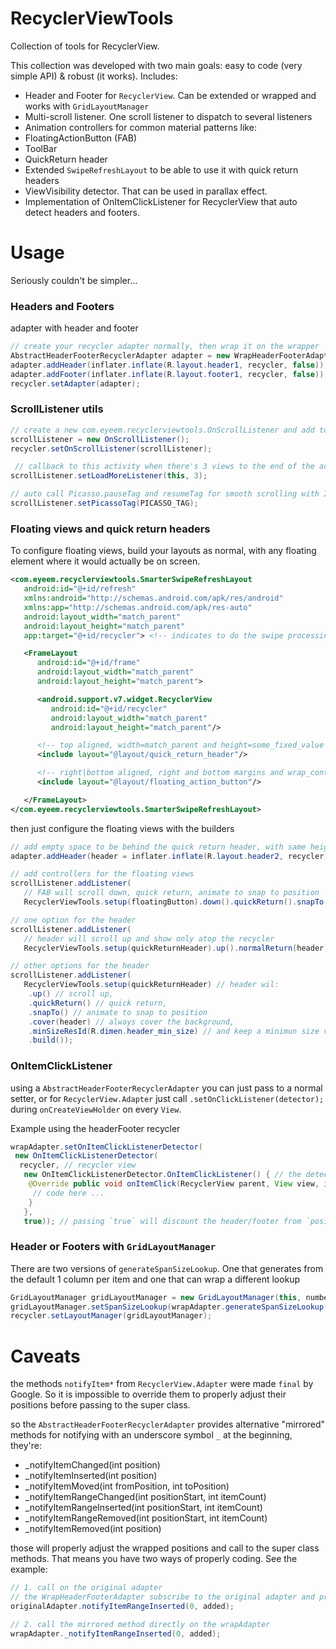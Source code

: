 # RecyclerViewTools
Collection of tools for RecyclerView.

This collection was developed with two main goals: easy to code (very simple API) & robust (it works).
Includes:

 - Header and Footer for `RecyclerView`. Can be extended or wrapped and works with `GridLayoutManager`
 - Multi-scroll listener. One scroll listener to dispatch to several listeners
 - Animation controllers for common material patterns like:
  - FloatingActionButton (FAB)
  - ToolBar
  - QuickReturn header
 - Extended `SwipeRefreshLayout` to be able to use it with quick return headers
 - ViewVisibility detector. That can be used in parallax effect.
 - Implementation of OnItemClickListener for RecyclerView that auto detect headers and footers.

# Usage
Seriously couldn't be simpler...


### Headers and Footers
adapter with header and footer
```Java
// create your recycler adapter normally, then wrap it on the wrapper
AbstractHeaderFooterRecyclerAdapter adapter = new WrapHeaderFooterAdapter<>(new Adapter());
adapter.addHeader(inflater.inflate(R.layout.header1, recycler, false));
adapter.addFooter(inflater.inflate(R.layout.footer1, recycler, false));
recycler.setAdapter(adapter);
```

### ScrollListener utils
``` Java
// create a new com.eyeem.recyclerviewtools.OnScrollListener and add to the recycler
scrollListener = new OnScrollListener();
recycler.setOnScrollListener(scrollListener);

 // callback to this activity when there's 3 views to the end of the adapter
scrollListener.setLoadMoreListener(this, 3);

// auto call Picasso.pauseTag and resumeTag for smooth scrolling with ImageViews
scrollListener.setPicassoTag(PICASSO_TAG);
```

### Floating views and quick return headers
To configure floating views, build your layouts as normal, with any floating element where it would actually be on screen.
```XML
<com.eyeem.recyclerviewtools.SmarterSwipeRefreshLayout
   android:id="@+id/refresh"
   xmlns:android="http://schemas.android.com/apk/res/android"
   xmlns:app="http://schemas.android.com/apk/res-auto"
   android:layout_width="match_parent"
   android:layout_height="match_parent"
   app:target="@+id/recycler"> <!-- indicates to do the swipe processing on the RecyclerView -->

   <FrameLayout
      android:id="@+id/frame"
      android:layout_width="match_parent"
      android:layout_height="match_parent">

      <android.support.v7.widget.RecyclerView
         android:id="@+id/recycler"
         android:layout_width="match_parent"
         android:layout_height="match_parent"/>

      <!-- top aligned, width=match_parent and height=some_fixed_value (e.g. @dimen/header_height) -->
      <include layout="@layout/quick_return_header"/>

      <!-- right|bottom aligned, right and bottom margins and wrap_content -->
      <include layout="@layout/floating_action_button"/>

   </FrameLayout>
</com.eyeem.recyclerviewtools.SmarterSwipeRefreshLayout>
```

then just configure the floating views with the builders
```Java
// add empty space to be behind the quick return header, with same height (e.g. R.dimen.header_height)
adapter.addHeader(header = inflater.inflate(R.layout.header2, recycler, false));

// add controllers for the floating views
scrollListener.addListener(
   // FAB will scroll down, quick return, animate to snap to position
   RecyclerViewTools.setup(floatingButton).down().quickReturn().snapTo().build());

// one option for the header
scrollListener.addListener(
   // header will scroll up and show only atop the recycler
   RecyclerViewTools.setup(quickReturnHeader).up().normalReturn(header).build());

// other options for the header
scrollListener.addListener(
   RecyclerViewTools.setup(quickReturnHeader) // header wil:
    .up() // scroll up,
    .quickReturn() // quick return,
    .snapTo() // animate to snap to position
    .cover(header) // always cover the background,
    .minSizeResId(R.dimen.header_min_size) // and keep a minimun size visible on screen
    .build());
```

### OnItemClickListener

using a `AbstractHeaderFooterRecyclerAdapter` you can just pass to a normal setter, or for `RecyclerView.Adapter` just call `.setOnClickListener(detector);` during `onCreateViewHolder` on every `View`.

Example using the headerFooter recycler
```Java
wrapAdapter.setOnItemClickListenerDetector(
 new OnItemClickListenerDetector(
  recycler, // recycler view
   new OnItemClickListenerDetector.OnItemClickListener() { // the detector
    @Override public void onItemClick(RecyclerView parent, View view, int position, long id) { // the callback
     // code here ...
    }
   },
   true)); // passing `true` will discount the header/footer from `position` and not call for headers or footers
```

### Header or Footers with `GridLayoutManager`

There are two versions of `generateSpanSizeLookup`.
One that generates from the default 1 column per item and one that can wrap a different lookup

```Java
GridLayoutManager gridLayoutManager = new GridLayoutManager(this, numberOfColumns);
gridLayoutManager.setSpanSizeLookup(wrapAdapter.generateSpanSizeLookup(numberOfColumns));
recycler.setLayoutManager(gridLayoutManager);
```

# Caveats

the methods `notifyItem*` from `RecyclerView.Adapter` were made `final` by Google.
So it is impossible to override them to properly adjust their positions before passing to the super class.

so the `AbstractHeaderFooterRecyclerAdapter` provides alternative "mirrored" methods for notifying with an underscore symbol `_` at the beginning, they're:
 - _notifyItemChanged(int position)
 - _notifyItemInserted(int position)
 - _notifyItemMoved(int fromPosition, int toPosition)
 - _notifyItemRangeChanged(int positionStart, int itemCount)
 - _notifyItemRangeInserted(int positionStart, int itemCount)
 - _notifyItemRangeRemoved(int positionStart, int itemCount)
 - _notifyItemRemoved(int position)

those will properly adjust the wrapped positions and call to the super class methods.
That means you have two ways of properly coding. See the example:

```Java
// 1. call on the original adapter
// the WrapHeaderFooterAdapter subscribe to the original adapter and properly calls the mirrored methods
originalAdapter.notifyItemRangeInserted(0, added);

// 2. call the mirrored method directly on the wrapAdapter
wrapAdapter._notifyItemRangeInserted(0, added);
```